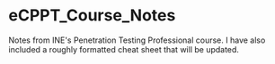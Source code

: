 # eCPPT_Course_Notes
Notes from INE's Penetration Testing Professional course.
I have also included a roughly formatted cheat sheet that will be updated.
